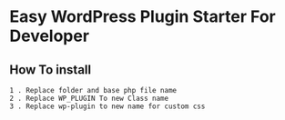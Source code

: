 # Easy WordPress Plugin Starter For Developer

## How To install

````
1 . Replace folder and base php file name
2 . Replace WP_PLUGIN To new Class name
3 . Replace wp-plugin to new name for custom css
````
